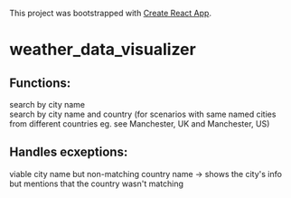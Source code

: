 This project was bootstrapped with [Create React App](https://github.com/facebook/create-react-app).

# weather_data_visualizer

## Functions:
search by city name  
search by city name and country (for scenarios with same named cities from different countries eg. see Manchester, UK and Manchester, US)

## Handles ecxeptions:
viable city name but non-matching country name -> shows the city's info but mentions that the country wasn't matching 

